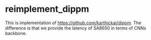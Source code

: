 # reimplement_dippm
This is implementation of https://github.com/karthickai/dippm. The difference is that we provide the latency of SA8650 in terms of CNNs backbone.

